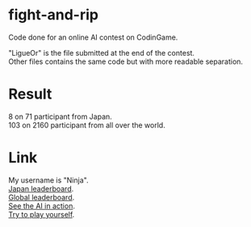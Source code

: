 # fight-and-rip
Code done for an online AI contest on CodinGame.

"LigueOr" is the file submitted at the end of the contest.  
Other files contains the same code but with more readable separation.

# Result
8 on 71 participant from Japan.  
103 on 2160 participant from all over the world.

# Link
My username is "Ninja".  
[Japan leaderboard](https://www.codingame.com/leaderboards/challenge/a-code-of-ice-and-fire/country/jp).  
[Global leaderboard](https://www.codingame.com/leaderboards/challenge/a-code-of-ice-and-fire/global).  
[See the AI in action](https://www.codingame.com/replay/391528208).  
[Try to play yourself](https://www.codingame.com/multiplayer/bot-programming/a-code-of-ice-and-fire).
